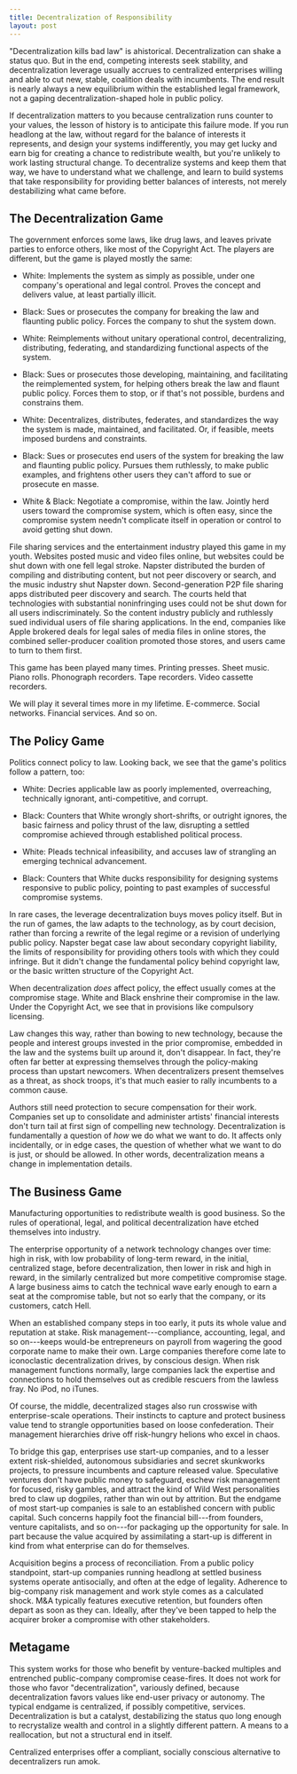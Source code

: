 ```yaml
---
title: Decentralization of Responsibility
layout: post
---
```


"Decentralization kills bad law" is ahistorical. Decentralization can shake a status quo.  But in the end, competing interests seek stability, and decentralization leverage usually accrues to centralized enterprises willing and able to cut new, stable, coalition deals with incumbents. The end result is nearly always a new equilibrium within the established legal framework, not a gaping decentralization-shaped hole in public policy.

If decentralization matters to you because centralization runs counter to your values, the lesson of history is to anticipate this failure mode.  If you run headlong at the law, without regard for the balance of interests it represents, and design your systems indifferently, you may get lucky and earn big for creating a chance to redistribute wealth, but you're unlikely to work lasting structural change.  To decentralize systems and keep them that way, we have to understand what we challenge, and learn to build systems that take responsibility for providing better balances of interests, not merely destabilizing what came before.

## The Decentralization Game

The government enforces some laws, like drug laws, and leaves private parties to enforce others, like most of the Copyright Act.  The players are different, but the game is played  mostly the same:

- White:  Implements the system as simply as possible, under one company's operational and legal control.  Proves the concept and delivers value, at least partially illicit.

- Black:  Sues or prosecutes the company for breaking the law and flaunting public policy.  Forces the company to shut the system down.

- White:  Reimplements without unitary operational control,  decentralizing, distributing, federating, and standardizing functional aspects of the system.

- Black:  Sues or prosecutes those developing, maintaining, and facilitating the reimplemented system, for helping others break the law and flaunt public policy.  Forces them to stop, or if that's not possible, burdens and constrains them.

- White:  Decentralizes, distributes, federates, and standardizes the way the system is made, maintained, and facilitated.  Or, if feasible, meets imposed burdens and constraints.

- Black:  Sues or prosecutes end users of the system for breaking the law and flaunting public policy.  Pursues them ruthlessly, to make public examples, and frightens other users they can't afford to sue or prosecute en masse.

- White & Black:  Negotiate a compromise, within the law.  Jointly herd users toward the compromise system, which is often easy, since the compromise system needn't complicate itself in operation or control to avoid getting shut down.

File sharing services and the entertainment industry played this game in my youth.  Websites posted music and video files online, but websites could be shut down with one fell legal stroke.  Napster distributed the burden of compiling and distributing content, but not peer discovery or search, and the music industry shut Napster down.  Second-generation P2P file sharing apps distributed peer discovery and search.  The courts held that technologies with substantial noninfringing uses could not be shut down for all users indiscriminately.  So the content industry publicly and ruthlessly sued individual users of file sharing applications.  In the end, companies like Apple brokered deals for legal sales of media files in online stores, the combined seller-producer coalition promoted those stores, and users came to turn to them first.

This game has been played many times.  Printing presses.  Sheet music.  Piano rolls.  Phonograph recorders.  Tape recorders.  Video cassette recorders.

We will play it several times more in my lifetime.  E-commerce.  Social networks. Financial services.  And so on.

## The Policy Game

Politics connect policy to law.  Looking back, we see that the game's politics follow a pattern, too:

- White:  Decries applicable law as poorly implemented, overreaching, technically ignorant, anti-competitive, and corrupt.

- Black:  Counters that White wrongly short-shrifts, or outright ignores, the basic fairness and policy thrust of the law, disrupting a settled compromise achieved through established political process.

- White:  Pleads technical infeasibility, and accuses law of strangling an emerging technical advancement.

- Black:  Counters that White ducks responsibility for designing systems responsive to public policy, pointing to past examples of successful compromise systems.

In rare cases, the leverage decentralization buys moves policy itself.  But in the run of games, the law adapts to the technology, as by court decision, rather than forcing a rewrite of the legal regime or a revision of underlying public policy.  Napster begat case law about secondary copyright liability, the limits of responsibility for providing others tools with which they could infringe.  But it didn't change the fundamental policy behind copyright law, or the basic written structure of the Copyright Act.

When decentralization _does_ affect policy, the effect usually comes at the compromise stage.  White and Black enshrine their compromise in the law.  Under the Copyright Act, we see that in provisions like compulsory licensing.

Law changes this way, rather than bowing to new technology, because the people and interest groups invested in the prior compromise, embedded in the law and the systems built up around it, don't disappear.  In fact, they're often far better at expressing themselves through the policy-making process than upstart newcomers.  When decentralizers present themselves as a threat, as shock troops, it's that much easier to rally incumbents to a common cause.

Authors still need protection to secure compensation for their work.  Companies set up to consolidate and administer artists' financial interests don't turn tail at first sign of compelling new technology.  Decentralization is fundamentally a question of _how_ we do what we want to do.  It affects only incidentally, or in edge cases, the question of whether what we want to do is just, or should be allowed.  In other words, decentralization means a change in implementation details.

## The Business Game

Manufacturing opportunities to redistribute wealth is good business.  So the rules of operational, legal, and political decentralization have etched themselves into industry.

The enterprise opportunity of a network technology changes over time:  high in risk, with low probability of long-term reward, in the initial, centralized stage, before decentralization, then lower in risk and high in reward, in the similarly centralized but more competitive compromise stage.  A large business aims to catch the technical wave early enough to earn a seat at the compromise table, but not so early that the company, or its customers, catch Hell.

When an established company steps in too early, it puts its whole value and reputation at stake.  Risk management---compliance, accounting, legal, and so on---keeps would-be entrepreneurs on payroll from wagering the good corporate name to make their own.  Large companies therefore come late to iconoclastic decentralization drives, by conscious design.  When risk management functions normally, large companies lack the expertise and connections to hold themselves out as credible rescuers from the lawless fray.  No iPod, no iTunes.

Of course, the middle, decentralized stages also run crosswise with enterprise-scale operations.  Their instincts to capture and protect business value tend to strangle opportunities based on loose confederation.  Their management hierarchies drive off risk-hungry helions who excel in chaos.

To bridge this gap, enterprises use start-up companies, and to a lesser extent risk-shielded, autonomous subsidiaries and secret skunkworks projects, to pressure incumbents and capture released value.  Speculative ventures don't have public money to safeguard, eschew risk management for focused, risky gambles, and attract the kind of Wild West personalities bred to claw up dogpiles, rather than win out by attrition.  But the endgame of most start-up companies is sale to an established concern with public capital.  Such concerns happily foot the financial bill---from founders, venture capitalists, and so on---for packaging up the opportunity for sale.  In part because the value acquired by assimilating a start-up is different in kind from what enterprise can do for themselves.

Acquisition begins a process of reconciliation.  From a public policy standpoint, start-up companies running headlong at settled business systems operate antisocially, and often at the edge of legality.  Adherence to big-company risk management and work style comes as a calculated shock.  M&A typically features executive retention, but founders often depart as soon as they can.  Ideally, after they've been tapped to help the acquirer broker a compromise with other stakeholders.

## Metagame

This system works for those who benefit by venture-backed multiples and entrenched public-company compromise cease-fires.  It does not work for those who favor "decentralization", variously defined, because decentralization favors values like end-user privacy or autonomy.  The typical endgame is centralized, if possibly competitive, services.  Decentralization is but a catalyst, destabilizing the status quo long enough to recrystalize wealth and control in a slightly different pattern.  A means to a reallocation, but not a structural end in itself.

Centralized enterprises offer a compliant, socially conscious alternative to decentralizers run amok.
